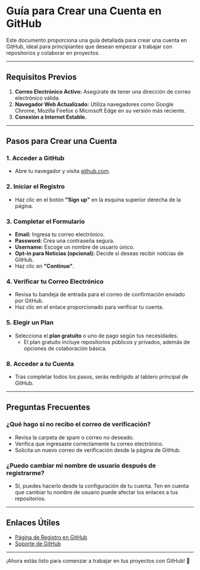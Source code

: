 # Guía para Crear una Cuenta en GitHub

Este documento proporciona una guía detallada para crear una cuenta en GitHub, ideal para principiantes que desean empezar a trabajar con repositorios y colaborar en proyectos.

---

## **Requisitos Previos**
1. **Correo Electrónico Activo:** Asegúrate de tener una dirección de correo electrónico válida.
2. **Navegador Web Actualizado:** Utiliza navegadores como Google Chrome, Mozilla Firefox o Microsoft Edge en su versión más reciente.
3. **Conexión a Internet Estable.**

---

## **Pasos para Crear una Cuenta**

### 1. **Acceder a GitHub**
   - Abre tu navegador y visita [github.com](https://github.com).

### 2. **Iniciar el Registro**
   - Haz clic en el botón **"Sign up"** en la esquina superior derecha de la página.

### 3. **Completar el Formulario**
   - **Email:** Ingresa tu correo electrónico.
   - **Password:** Crea una contraseña segura.
   - **Username:** Escoge un nombre de usuario único.
   - **Opt-in para Noticias (opcional):** Decide si deseas recibir noticias de GitHub.
   - Haz clic en **"Continue"**.

### 4. **Verificar tu Correo Electrónico**
   - Revisa tu bandeja de entrada para el correo de confirmación enviado por GitHub.
   - Haz clic en el enlace proporcionado para verificar tu cuenta.

### 5. **Elegir un Plan**
   - Selecciona el **plan gratuito** o uno de pago según tus necesidades. 
     - El plan gratuito incluye repositorios públicos y privados, además de opciones de colaboración básica.

### 8. **Acceder a tu Cuenta**
   - Tras completar todos los pasos, serás redirigido al tablero principal de GitHub.
---

## **Preguntas Frecuentes**
### **¿Qué hago si no recibo el correo de verificación?**
   - Revisa la carpeta de spam o correo no deseado.
   - Verifica que ingresaste correctamente tu correo electrónico.
   - Solicita un nuevo correo de verificación desde la página de GitHub.

### **¿Puedo cambiar mi nombre de usuario después de registrarme?**
   - Sí, puedes hacerlo desde la configuración de tu cuenta. Ten en cuenta que cambiar tu nombre de usuario puede afectar los enlaces a tus repositorios.

---

## **Enlaces Útiles**
- [Página de Registro en GitHub](https://github.com/signup)
- [Soporte de GitHub](https://support.github.com)

---

¡Ahora estás listo para comenzar a trabajar en tus proyectos con GitHub! 🎉
